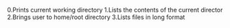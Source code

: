 0.Prints current working directory
1.Lists the contents of the current director
2.Brings user to home/root directory
3.Lists files in long format
